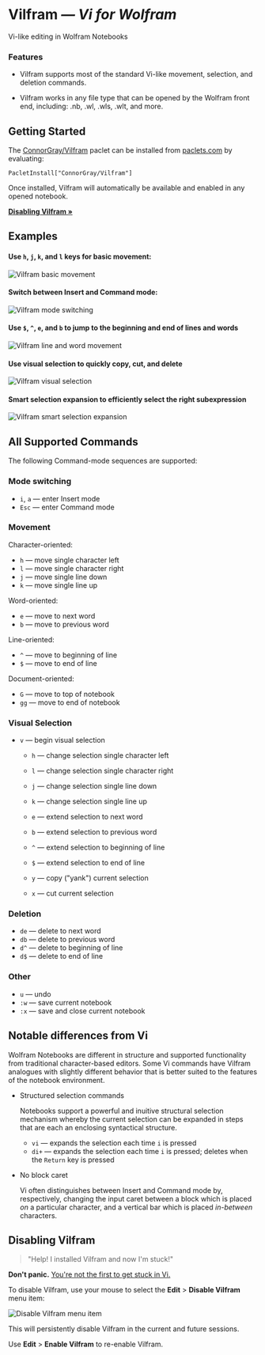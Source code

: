 # Vilfram *— Vi for Wolfram*

Vi-like editing in Wolfram Notebooks

<!-- [[TODO: Feature overview GIF showing movement, selection expansion, etc. ]] -->

### Features

* Vilfram supports most of the standard Vi-like movement, selection, and
  deletion commands.

* Vilfram works in any file type that can be opened by the Wolfram front end,
  including: .nb, .wl, .wls, .wlt, and more.



## Getting Started

The [ConnorGray/Vilfram](https://paclets.com/ConnorGray/Vilfram) paclet can be
installed from [paclets.com](https://paclets.com) by evaluating:

```wolfram
PacletInstall["ConnorGray/Vilfram"]
```

Once installed, Vilfram will automatically be available and enabled in any
opened notebook.

[**Disabling Vilfram »**](#disabling-vilfram)

## Examples

#### Use `h`, `j`, `k`, and `l` keys for basic movement:

![Vilfram basic movement](./docs/media/vilfram-E1-basic-movement.gif)

#### Switch between Insert and Command mode:

<!-- The current mode is indicated in the [Window Status Area][WindowStatusArea]: -->

![Vilfram mode switching](./docs/media/vilfram-E2-switch-modes.gif)

#### Use `$`, `^`, `e`, and `b` to jump to the beginning and end of lines and words

![Vilfram line and word movement](./docs/media/vilfram-E3-line-and-word-movement.gif)

#### Use visual selection to quickly copy, cut, and delete

![Vilfram visual selection](./docs/media/vilfram-E4-visual-selection.gif)

#### Smart selection expansion to efficiently select the right subexpression

![Vilfram smart selection expansion](./docs/media/vilfram-E5-smart-selection-expansion.gif)



## All Supported Commands

The following Command-mode sequences are supported:

### Mode switching

* `i`, `a` — enter Insert mode
* `Esc` — enter Command mode

### Movement

Character-oriented:

* `h` — move single character left
* `l` — move single character right
* `j` — move single line down
* `k` — move single line up

Word-oriented:

* `e` — move to next word
* `b` — move to previous word

Line-oriented:

* `^` — move to beginning of line
* `$` — move to end of line

Document-oriented:

* `G` — move to top of notebook
* `gg` — move to end of notebook

### Visual Selection

* `v` — begin visual selection
  - `h` — change selection single character left
  - `l` — change selection single character right
  - `j` — change selection single line down
  - `k` — change selection single line up
  - `e` — extend selection to next word
  - `b` — extend selection to previous word
  - `^` — extend selection to beginning of line
  - `$` — extend selection to end of line

  - `y` — copy ("yank") current selection
  - `x` — cut current selection

### Deletion

* `de` — delete to next word
* `db` — delete to previous word
* `d^` — delete to beginning of line
* `d$` — delete to end of line

### Other

* `u` — undo
* `:w` — save current notebook
* `:x` — save and close current notebook

## Notable differences from Vi

Wolfram Notebooks are different in structure and supported functionality from
traditional character-based editors. Some Vi commands have Vilfram analogues
with slightly different behavior that is better suited to the features of
the notebook environment.

* Structured selection commands

  Notebooks support a powerful and inuitive structural selection
  mechanism whereby the current selection can be expanded in steps that are each
  an enclosing syntactical structure.

  - `vi` — expands the selection each time `i` is pressed
  - `di+` — expands the selection each time `i` is pressed; deletes when the
  `Return` key is pressed

* No block caret

  Vi often distinguishes between Insert and Command mode by, respectively,
  changing the input caret between a block which is placed *on* a particular
  character, and a vertical bar which is placed *in-between* characters.



## Disabling Vilfram

> "Help! I installed Vilfram and now I'm stuck!"

**Don't panic.**
[You're not the first to get stuck in Vi.](https://stackoverflow.blog/2017/05/23/stack-overflow-helping-one-million-developers-exit-vim/)

To disable Vilfram, use your mouse to select the **Edit** > **Disable Vilfram**
menu item:

![Disable Vilfram menu item](./docs/media/enable-disable-menu-items.png)

This will persistently disable Vilfram in the current and future sessions.

Use **Edit** > **Enable Vilfram** to re-enable Vilfram.




[WindowStatusArea]: https://reference.wolfram.com/language/ref/WindowStatusArea